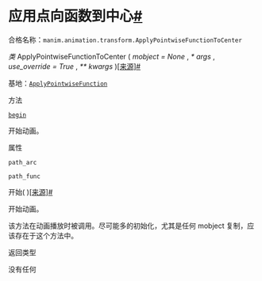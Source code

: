 # 应用点向函数到中心[#](#applypointwisefunctiontocenter "此标题的固定链接")

合格名称：`manim.animation.transform.ApplyPointwiseFunctionToCenter`

_类_ ApplyPointwiseFunctionToCenter ( _mobject = None_ , _\* args_ , _use_override = True_ , _\*\* kwargs_ )[\[来源\]](../_modules/manim/animation/transform.html#ApplyPointwiseFunctionToCenter)[#](#manim.animation.transform.ApplyPointwiseFunctionToCenter "此定义的固定链接")

基地：[`ApplyPointwiseFunction`](manim.animation.transform.ApplyPointwiseFunction.html#manim.animation.transform.ApplyPointwiseFunction "manim.animation.transform.ApplyPointwiseFunction")

方法

[`begin`](#manim.animation.transform.ApplyPointwiseFunctionToCenter.begin "manim.animation.transform.ApplyPointwiseFunctionToCenter.begin")

开始动画。

属性

`path_arc`

`path_func`

开始( )[\[来源\]](../_modules/manim/animation/transform.html#ApplyPointwiseFunctionToCenter.begin)[#](#manim.animation.transform.ApplyPointwiseFunctionToCenter.begin "此定义的固定链接")

开始动画。

该方法在动画播放时被调用。尽可能多的初始化，尤其是任何 mobject 复制，应该存在于这个方法中。

返回类型

没有任何
